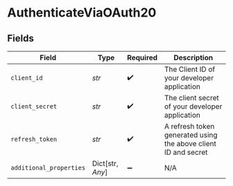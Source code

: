 # AuthenticateViaOAuth20


## Fields

| Field                                                          | Type                                                           | Required                                                       | Description                                                    |
| -------------------------------------------------------------- | -------------------------------------------------------------- | -------------------------------------------------------------- | -------------------------------------------------------------- |
| `client_id`                                                    | *str*                                                          | :heavy_check_mark:                                             | The Client ID of your developer application                    |
| `client_secret`                                                | *str*                                                          | :heavy_check_mark:                                             | The client secret of your developer application                |
| `refresh_token`                                                | *str*                                                          | :heavy_check_mark:                                             | A refresh token generated using the above client ID and secret |
| `additional_properties`                                        | Dict[str, *Any*]                                               | :heavy_minus_sign:                                             | N/A                                                            |